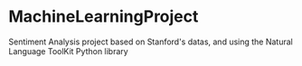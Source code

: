MachineLearningProject
======================

Sentiment Analysis project based on Stanford's datas, and using the Natural Language ToolKit Python library
